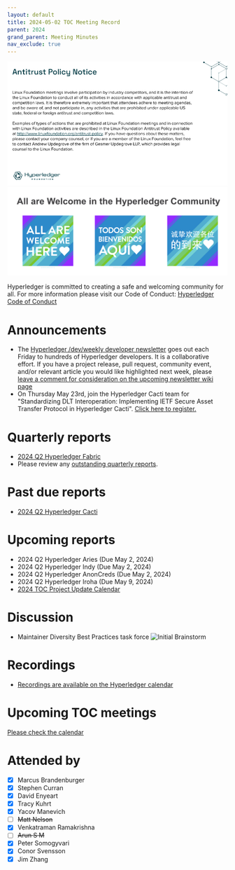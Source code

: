 ```yaml
---
layout: default
title: 2024-05-02 TOC Meeting Record
parent: 2024
grand_parent: Meeting Minutes
nav_exclude: true
---
```

![Antitrust Policy Notice](../images/antitrust-policy-notice.png "Antitrust Policy Notice")
![All are Welcome in the Hyperledger Community](../images/all-are-welcome.png "All are Welcome in the Hyperledger Community")

Hyperledger is committed to creating a safe and welcoming community for all. For more information please visit our Code of Conduct: [Hyperledger Code of Conduct](https://toc.hyperledger.org/governing-documents/code-of-conduct.html)

# Announcements
* The [Hyperledger /dev/weekly developer newsletter](https://wiki.hyperledger.org/pages/viewpage.action?pageId=39618905) goes out each Friday to hundreds of Hyperledger developers. It is a collaborative effort. If you have a project release, pull request, community event, and/or relevant article you would like highlighted next week, please [leave a comment for consideration on the upcoming newsletter wiki page](https://wiki.hyperledger.org/display/DR/2024)
* On Thursday May 23rd, join the Hyperledger Cacti team for "Standardizing DLT Interoperation: Implementing IETF Secure Asset Transfer Protocol in Hyperledger Cacti". [Click here to register.](https://zoom.us/meeting/register/tJEtceGtpzgiGNLH4Wz-osaXswigPSSmgI95#/registration)

# Quarterly reports
* [2024 Q2 Hyperledger Fabric](https://github.com/hyperledger/toc/pull/238)
* Please review any [outstanding quarterly reports](https://github.com/hyperledger/toc/pulls?q=is%3Apr+is%3Aopen+label%3Aquarterly-report+user-review-requested%3A%40me).

# Past due reports
* [2024 Q2 Hyperledger Cacti](https://github.com/hyperledger/toc/pull/242)

# Upcoming reports
* 2024 Q2 Hyperledger Aries (Due May 2, 2024)
* 2024 Q2 Hyperledger Indy (Due May 2, 2024)
* 2024 Q2 Hyperledger AnonCreds (Due May 2, 2024)
* 2024 Q2 Hyperledger Iroha (Due May 9, 2024)
* [2024 TOC Project Update Calendar](../../project-reports/2024/2024-updates.md)

# Discussion
* Maintainer Diversity Best Practices task force
    ![Initial Brainstorm](https://drive.google.com/uc?export=view&id=1taOHYNYmF4vhhX68zUBx2XWgFznfO2X0)

# Recordings
* [Recordings are available on the Hyperledger calendar](https://zoom-lfx.platform.linuxfoundation.org/meetings/hyp)

# Upcoming TOC meetings
[Please check the calendar](https://lists.hyperledger.org/g/toc/calendar)

# Attended by

* [x] Marcus Brandenburger
* [x] Stephen Curran
* [x] David Enyeart
* [x] Tracy Kuhrt
* [x] Yacov Manevich
* [ ] ~~Matt Nelson~~
* [x] Venkatraman Ramakrishna
* [ ] ~~Arun S M~~
* [x] Peter Somogyvari
* [x] Conor Svensson
* [x] Jim Zhang
